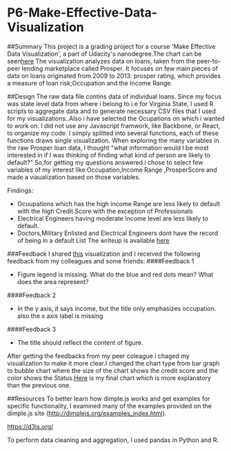 # P6-Make-Effective-Data-Visualization

##Summary
This project is a grading project for a course 'Make Effective Data Visualization', a part of Udacity's nanodegree.The chart can be seen[here](http://bl.ocks.org/bhavya16/raw/00d1e9a61b1cd07fe1f4825f8b232988/)
The visualization analyzes data on loans, taken from the peer-to-peer lending marketplace called Prosper. It focuses on few main pieces of data on loans originated from 2009 to 2013: prosper rating, which provides a measure of loan risk;Occupation and the Income Range.

##Design
The raw data file contins data of individual loans. Since my focus was state level data from where i belong to i.e for Virginia State, I used R scripts to aggregate data and to generate necessary CSV files that I used for my visualizations..Also i have selected the Ocupations on which i wanted to work on.
I did not use any Javascript framwork, like Backbone, or React, to organize my code. I simply splitted into several functions, each of these functions draws single visualization.
When exploring the many variables in the raw Prosper loan data, I thought "what information would I be most interested in if I was thinking of finding what kind of person are likely to default?" So,for getting my questions answered i chose to select few variables of my interest like Occupation,Income Range ,ProsperScore and made a viaualization based on those variables.

Findings:
* Ocuupations which has the high income Range are less likely to default with the high Credit Score with the exception of Professionals
* Electrical Engineers having moderate Income level are less likely to default.
* Doctors,Military Enlisted and Electrical Engineers dont have the record of being in a default List
The writeup is available [here](https://github.com/bhavya16/P6-Make-Effective-Data-Visualization/blob/master/index.html)

###Feedback
I shared [this](http://bl.ocks.org/bhavya16/6ff019c0a5c76626f45f3d9cc9d9c8b9) visualization and I received the following feedback from my colleagues and some friends:
####Feedback 1
* Figure legend is missing. What do the blue and red dots mean? What does the area represent?

####Feedback 2
* In the y axis, it says income, but the title only emphasizes occupation. also the x axis label is missing

####Feedback 3
* The title should reflect the content of figure.

After getting the feedbacks from my peer coleague i chaged my visualization to make it more clear.I changed the chart type from bar graph to bubble chart where the size of the chart shows the credit score and the color shows the Status.[Here](http://bl.ocks.org/bhavya16/raw/00d1e9a61b1cd07fe1f4825f8b232988/) is my final chart which is more explanatory than the previous one.

##Resources
To better learn how dimple.js works and get examples for specific functionality, I examined many of the examples provided on the dimple.js site (http://dimplejs.org/examples_index.html).

https://d3js.org/

To perform data cleaning and aggregation, I used pandas in Python and R.
